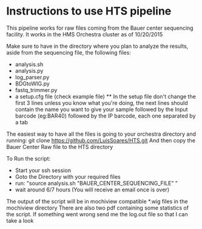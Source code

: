 # Instructions to use HTS pipeline
This pipeline works for raw files coming from the Bauer center sequencing facility.
It works in the HMS Orchestra cluster as of 10/20/2015

Make sure to have in the directory where you plan to analyze the results, aside from the sequencing file,
the following files:
* analysis.sh
* analysis.py
* log_parser.py
* BDGtoWIG.py
* fastq_trimmer.py
* a setup.cfg file (check example file)
** In the setup file don't change the first 3 lines unless you know what you're doing, the next lines should contain the name you want to give your sample
followed by the Input barcode (eg:BAR40) followed by the IP barcode, each one separated by a tab

The easiest way to have all the files is going to your orchestra directory and running:
git clone https://github.com/LuisSoares/HTS.git
And then copy the Bauer Center Raw file to the HTS directory

To Run the script:
* Start your ssh session
* Goto the Directory with your required files
* run: "source analysis.sh "BAUER_CENTER_SEQUENCING_FILE" "
* wait around 6/7 hours (You will receive an email once is over)

The output of the script will be in mochiview compatible *.wig files in the mochiview directory
There are also two pdf containing some statistics of the script. If something went wrong send me the log.out file so that I can take a look
